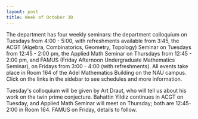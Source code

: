 ```yaml
---
layout: post
title: Week of October 30
---
```


The department has four weekly seminars: the department colloquium on Tuesdays from 4:00 - 5:00, with refreshments available from 3:45, the ACGT (Algebra, Combinatorics, Geometry, Topology) Seminar on Tuesdays from 12:45 - 2:00 pm, the Applied Math Seminar on Thursdays from 12:45 - 2:00 pm, and FAMUS (Friday Afternoon Undergraduate Mathematics Seminar), on Fridays from 3:00 - 4:00 (with refreshments). All events take place in Room 164 of the Adel Mathematics Building on the NAU campus. Click on the links in the sidebar to see schedules and more information.

Tuesday's colloquium will be given by Art Draut, who will tell us about his work on the twin prime conjecture. Bahattin Yildiz continues in ACGT on Tuesday, and Applied Math Seminar will meet on Thursday; both are 12:45-2:00 in Room 164. FAMUS on Friday, details to follow. 